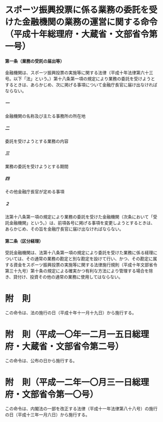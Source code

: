 # スポーツ振興投票に係る業務の委託を受けた金融機関の業務の運営に関する命令（平成十年総理府・大蔵省・文部省令第一号）
#### 第一条（業務の受託の届出等）
金融機関は、スポーツ振興投票の実施等に関する法律（平成十年法律第六十三号。以下「法」という。）第十八条第一項の規定により業務の委託を受けようとするときは、あらかじめ、次に掲げる事項について金融庁長官に届け出なければならない。
##### 一
金融機関の名称及び主たる事務所の所在地
##### 二
委託を受けようとする業務の内容
##### 三
業務の委託を受けようとする期間
##### 四
その他金融庁長官が定める事項
##### ２
法第十八条第一項の規定により業務の委託を受けた金融機関（次条において「受託金融機関」という。）は、前項各号に掲げる事項を変更しようとするときは、あらかじめ、その旨を金融庁長官に届け出なければならない。
#### 第二条（区分経理）
受託金融機関は、法第十八条第一項の規定により委託を受けた業務に係る経理については、その通常の業務の勘定と別な勘定を設けて行い、かつ、その勘定に属する資金をスポーツ振興投票の実施等に関する法律施行規則（平成十年文部省令第三十九号）第十条の規定による確実かつ有利な方法により管理する場合を除き、貸付け、投資その他の通常の業務に使用してはならない。
# 附　則
この命令は、法の施行の日（平成十年十一月十九日）から施行する。
# 附　則（平成一〇年一二月一五日総理府・大蔵省・文部省令第二号）
この命令は、公布の日から施行する。
# 附　則（平成一二年一〇月三一日総理府・文部省令第一〇号）
この命令は、内閣法の一部を改正する法律（平成十一年法律第八十八号）の施行の日（平成十三年一月六日）から施行する。
